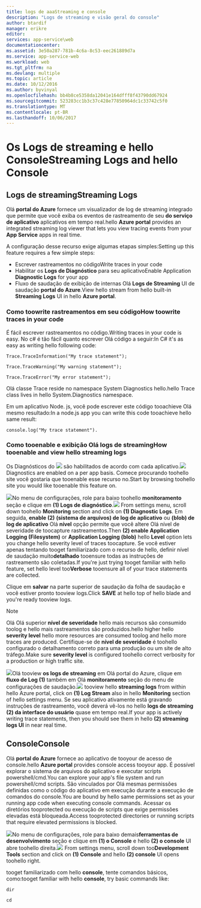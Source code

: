 ```yaml
---
title: logs de aaaStreaming e console
description: "Logs de streaming e visão geral do console"
author: btardif
manager: erikre
editor: 
services: app-service\web
documentationcenter: 
ms.assetid: 3e50a287-781b-4c6a-8c53-eec261889d7a
ms.service: app-service-web
ms.workload: web
ms.tgt_pltfrm: na
ms.devlang: multiple
ms.topic: article
ms.date: 10/12/2016
ms.author: byvinyal
ms.openlocfilehash: bb4b8ce5358da12041e164dfff8f43790dd67924
ms.sourcegitcommit: 523283cc1b3c37c428e77850964dc1c33742c5f0
ms.translationtype: MT
ms.contentlocale: pt-BR
ms.lasthandoff: 10/06/2017
---
```

# <a name="streaming-logs-and-hello-console"></a><span data-ttu-id="3ade5-103">Os Logs de streaming e hello Console</span><span class="sxs-lookup"><span data-stu-id="3ade5-103">Streaming Logs and hello Console</span></span>
## <a name="streaming-logs"></a><span data-ttu-id="3ade5-104">Logs de streaming</span><span class="sxs-lookup"><span data-stu-id="3ade5-104">Streaming Logs</span></span>
<span data-ttu-id="3ade5-105">Olá **portal do Azure** fornece um visualizador de log de streaming integrado que permite que você exiba os eventos de rastreamento de seu **do serviço de aplicativo** aplicativos em tempo real.</span><span class="sxs-lookup"><span data-stu-id="3ade5-105">hello **Azure portal** provides an integrated streaming log viewer that lets you view tracing events from your **App Service** apps in real time.</span></span>  

<span data-ttu-id="3ade5-106">A configuração desse recurso exige algumas etapas simples:</span><span class="sxs-lookup"><span data-stu-id="3ade5-106">Setting up this feature requires a few simple steps:</span></span>

* <span data-ttu-id="3ade5-107">Escrever rastreamentos no código</span><span class="sxs-lookup"><span data-stu-id="3ade5-107">Write traces in your code</span></span>
* <span data-ttu-id="3ade5-108">Habilitar os **Logs de Diagnóstico** para seu aplicativo</span><span class="sxs-lookup"><span data-stu-id="3ade5-108">Enable Application **Diagnostic Logs** for your app</span></span>
* <span data-ttu-id="3ade5-109">Fluxo de saudação de exibição de internas Olá **Logs de Streaming** UI de saudação **portal do Azure**.</span><span class="sxs-lookup"><span data-stu-id="3ade5-109">View hello stream from hello built-in **Streaming Logs** UI in hello **Azure portal**.</span></span>

### <a name="how-toowrite-traces-in-your-code"></a><span data-ttu-id="3ade5-110">Como toowrite rastreamentos em seu código</span><span class="sxs-lookup"><span data-stu-id="3ade5-110">How toowrite traces in your code</span></span>
<span data-ttu-id="3ade5-111">É fácil escrever rastreamentos no código.</span><span class="sxs-lookup"><span data-stu-id="3ade5-111">Writing traces in your code is easy.</span></span>  <span data-ttu-id="3ade5-112">No c# é tão fácil quanto escrever Olá código a seguir:</span><span class="sxs-lookup"><span data-stu-id="3ade5-112">In C# it's as easy as writing hello following code:</span></span>

`````````````````````````
Trace.TraceInformation("My trace statement");
`````````````````````````

`````````````````````````
Trace.TraceWarning("My warning statement");
`````````````````````````

`````````````````````````
Trace.TraceError("My error statement");
`````````````````````````

<span data-ttu-id="3ade5-113">Olá classe Trace reside no namespace System Diagnostics hello.</span><span class="sxs-lookup"><span data-stu-id="3ade5-113">hello Trace class lives in hello System.Diagnostics namespace.</span></span>

<span data-ttu-id="3ade5-114">Em um aplicativo Node. js, você pode escrever este código tooachieve Olá mesmo resultado:</span><span class="sxs-lookup"><span data-stu-id="3ade5-114">In a node.js app you can write this code tooachieve hello same result:</span></span>

`````````````````````````
console.log("My trace statement").
`````````````````````````

### <a name="how-tooenable-and-view-hello-streaming-logs"></a><span data-ttu-id="3ade5-115">Como tooenable e exibição Olá logs de streaming</span><span class="sxs-lookup"><span data-stu-id="3ade5-115">How tooenable and view hello streaming logs</span></span>
<span data-ttu-id="3ade5-116">Os Diagnósticos do ![][BrowseSitesScreenshot] são habilitados de acordo com cada aplicativo.</span><span class="sxs-lookup"><span data-stu-id="3ade5-116">![][BrowseSitesScreenshot] Diagnostics are enabled on a per app basis.</span></span> <span data-ttu-id="3ade5-117">Comece procurando toohello site você gostaria que tooenable esse recurso no.</span><span class="sxs-lookup"><span data-stu-id="3ade5-117">Start by browsing toohello site you would like tooenable this feature on.</span></span>  

<span data-ttu-id="3ade5-118">![][DiagnosticsLogs]No menu de configurações, role para baixo toohello **monitoramento** seção e clique em **(1) Logs de diagnóstico**.</span><span class="sxs-lookup"><span data-stu-id="3ade5-118">![][DiagnosticsLogs] From settings menu, scroll down toohello **Monitoring** section and click on **(1) Diagnostic Logs**.</span></span> <span data-ttu-id="3ade5-119">Em seguida, **enable (2)** **(sistema de arquivos) de log de aplicativo** ou **(blob) de log de aplicativo** Olá **nível** opção permite que você altere Olá nível de severidade de toocapture rastreamentos.</span><span class="sxs-lookup"><span data-stu-id="3ade5-119">Then **(2) enable** **Application Logging (Filesystem)** or **Application Logging (blob)** hello **Level** option lets you change hello severity level of traces toocapture.</span></span> <span data-ttu-id="3ade5-120">Se você estiver apenas tentando tooget familiarizado com o recurso de hello, definir nível de saudação muito**detalhado** tooensure todas as instruções de rastreamento são coletadas.</span><span class="sxs-lookup"><span data-stu-id="3ade5-120">If you're just trying tooget familiar with hello feature, set hello level too**Verbose** tooensure all of your trace statements are collected.</span></span>

<span data-ttu-id="3ade5-121">Clique em **salvar** na parte superior de saudação da folha de saudação e você estiver pronto tooview logs.</span><span class="sxs-lookup"><span data-stu-id="3ade5-121">Click **SAVE** at hello top of hello blade and you're ready tooview logs.</span></span>

> [!NOTE]
> <span data-ttu-id="3ade5-122">Olá Olá superior **nível de severidade** hello mais recursos são consumido toolog e hello mais rastreamentos são produzidos.</span><span class="sxs-lookup"><span data-stu-id="3ade5-122">hello higher hello **severity level** hello more resources are consumed toolog and hello more traces are produced.</span></span> <span data-ttu-id="3ade5-123">Certifique-se de **nível de severidade** é toohello configurado o detalhamento correto para uma produção ou um site de alto tráfego.</span><span class="sxs-lookup"><span data-stu-id="3ade5-123">Make sure **severity level** is configured toohello correct verbosity for a production or high traffic site.</span></span> 
> 
> 

<span data-ttu-id="3ade5-124">![][StreamingLogsScreenshot]Olá tooview **os logs de streaming** em Olá portal do Azure, clique em **fluxo de Log (1)** também em Olá **monitoramento** seção do menu de configurações de saudação.</span><span class="sxs-lookup"><span data-stu-id="3ade5-124">![][StreamingLogsScreenshot] tooview hello **streaming logs** from within hello Azure portal, click on **(1) Log Stream** also in hello **Monitoring** section of hello settings menu.</span></span> <span data-ttu-id="3ade5-125">Se seu aplicativo ativamente está gravando instruções de rastreamento, você deverá vê-los no hello **logs de streaming (2) da interface do usuário** quase em tempo real.</span><span class="sxs-lookup"><span data-stu-id="3ade5-125">If your app is actively writing trace statements, then you should see them in hello **(2) streaming logs UI** in near real time.</span></span>

## <a name="console"></a><span data-ttu-id="3ade5-126">Console</span><span class="sxs-lookup"><span data-stu-id="3ade5-126">Console</span></span>
<span data-ttu-id="3ade5-127">Olá **portal do Azure** fornece ao aplicativo de tooyour de acesso de console.</span><span class="sxs-lookup"><span data-stu-id="3ade5-127">hello **Azure portal** provides console access tooyour app.</span></span> <span data-ttu-id="3ade5-128">É possível explorar o sistema de arquivos do aplicativo e executar scripts powershell/cmd.</span><span class="sxs-lookup"><span data-stu-id="3ade5-128">You can explore your app's file system and run powershell/cmd scripts.</span></span> <span data-ttu-id="3ade5-129">São vinculados por Olá mesmas permissões definidas como o código do aplicativo em execução durante a execução de comandos do console.</span><span class="sxs-lookup"><span data-stu-id="3ade5-129">You are bound by hello same permissions set as your running app code when executing console commands.</span></span> <span data-ttu-id="3ade5-130">Acessar os diretórios tooprotected ou execução de scripts que exige permissões elevadas está bloqueada.</span><span class="sxs-lookup"><span data-stu-id="3ade5-130">Access tooprotected directories or running scripts that require elevated permissions is blocked.</span></span>  

<span data-ttu-id="3ade5-131">![][ConsoleScreenshot]No menu de configurações, role para baixo demais**ferramentas de desenvolvimento** seção e clique em **(1) o Console** e hello **(2) o console** UI abre toohello direita.</span><span class="sxs-lookup"><span data-stu-id="3ade5-131">![][ConsoleScreenshot] From settings menu, scroll down too**Development Tools** section and click on **(1) Console** and hello **(2) console** UI opens toohello right.</span></span>

<span data-ttu-id="3ade5-132">tooget familiarizado com hello **console**, tente comandos básicos, como:</span><span class="sxs-lookup"><span data-stu-id="3ade5-132">tooget familiar with hello **console**, try basic commands like:</span></span>

`````````````````````````
dir
`````````````````````````

`````````````````````````
cd
`````````````````````````

<!-- Images. -->
[DiagnosticsLogs]: ./media/web-sites-streaming-logs-and-console/diagnostic-logs.png
[BrowseSitesScreenshot]: ./media/web-sites-streaming-logs-and-console/browse-sites.png
[StreamingLogsScreenshot]: ./media/web-sites-streaming-logs-and-console/streaming-logs.png
[ConsoleScreenshot]: ./media/web-sites-streaming-logs-and-console/console.png
